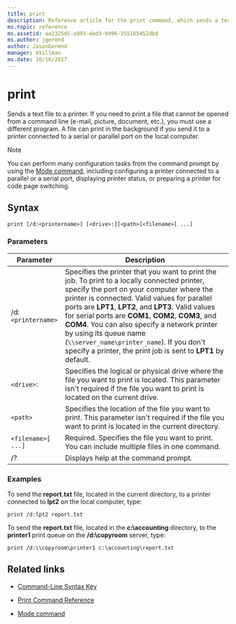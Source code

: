 ```yaml
---
title: print
description: Reference article for the print command, which sends a text file to a printer.
ms.topic: reference
ms.assetid: aa2325d5-a993-4ed3-b996-255165452db8
ms.author: jgerend
author: JasonGerend
manager: mtillman
ms.date: 10/16/2017
---
```


# print

Sends a text file to a printer. If you need to print a file that cannot be opened from a command line (e-mail, picture, document, etc.), you must use a different program. A file can print in the background if you send it to a printer connected to a serial or parallel port on the local computer.

> [!NOTE]
> You can perform many configuration tasks from the command prompt by using the [Mode command](mode.md), including configuring a printer connected to a parallel or a serial port, displaying printer status, or preparing a printer for code page switching.

## Syntax

```
print [/d:<printername>] [<drive>:][<path>]<filename>[ ...]
```

### Parameters

| Parameter | Description |
|--|--|
| /d:`<printername>` | Specifies the printer that you want to print the job. To print to a locally connected printer, specify the port on your computer where the printer is connected. Valid values for parallel ports are **LPT1**, **LPT2**, and **LPT3**. Valid values for serial ports are **COM1**, **COM2**, **COM3**, and **COM4**. You can also specify a network printer by using its queue name (`\\server_name\printer_name`). If you don't specify a printer, the print job is sent to **LPT1** by default. |
| `<drive>`: | Specifies the logical or physical drive where the file you want to print is located. This parameter isn't required if the file you want to print is located on the current drive. |
| `<path>` | Specifies the location of the file you want to print. This parameter isn't required if the file you want to print is located in the current directory. |
| `<filename>[ ...]` | Required. Specifies the file you want to print. You can include multiple files in one command. |
| /? | Displays help at the command prompt. |

### Examples

To send the **report.txt** file, located in the current directory, to a printer connected to **lpt2** on the local computer, type:

```
print /d:lpt2 report.txt
```

To send the **report.txt** file, located in the **c:\accounting** directory, to the **printer1** print queue on the **/d:\\copyroom** server, type:

```
print /d:\\copyroom\printer1 c:\accounting\report.txt
```

## Related links

- [Command-Line Syntax Key](command-line-syntax-key.md)

- [Print Command Reference](print-command-reference.md)

- [Mode command](mode.md)
